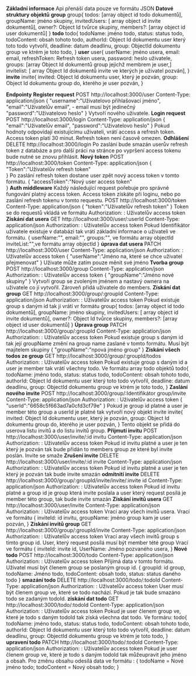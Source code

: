 **Základní informace**
Api přenáší data pouze ve formátu JSON
**Datové struktury objektů**
    **group**
        group{
            todos: [array object id todo dokumentů],
            groupName: jméno skupiny,
            invitedUsers: [ array object id invite dokumentů],
            owner?: Object Id tvůrce skupiny,
            members?: [array object id user dokumentů]
        }
    **todo**
        todo{
            todoName: jméno todo,
            status:  status todo,
            todoContent: obsah tohoto todo,
            authorId: Object Id dokumentu user který toto todo vytvořil,
            deadline: datum deadlinu,
            group: ObjectId dokumentu group ve ktrém je toto todo,
        }
    **user**
        user{
            userName: jméno usera,
            email: email,
            refreshToken: Refresh token usera,
            password:  heslo uživatele,
            groups: [array Object Id dokumentů group jejichž membrem je user,]
            invitelist: [ array Object Id dokumentů invite ve kterých je uživatel pozván],
        }
    **invite**
       invite{
            invited:  Object Id dokumentu user, který je pozván,
            group: Object Id dokumentu group do, kterého je user pozván,
        }

**Endpointy**
    **Register request**
        POST http://localhost:3000/user
        Content-Type: application/json
        {
            "username":"Uživatelovo přihlašovací jméno",
            "email":"Uživatelův email", - email musí být jedinečný
            "password":"Uživatelovo heslo"
        }
        Vytvoří nového uživatele. 
    **Login request**
        POST http://localhost:3000/login
        Content-Type: application/json
        {
            "email":"Uživatelův email",
            "password":"Uživatelovo heslo"
        }
        Pokud hodnoty odpovídají existujícímu uživateli, vrátí access a refresh token. Access token platí 30 minut. Refresh token není časově omezen.
    **Odhlášení**
        DELETE http://localhost:3000/login
        Po zaslání bude smazán userův refresh token z databáze a pro další práci na stránce po vypršení access tokenu bude nutné se znovu přihlásit.
    **Nový token**
        POST http://localhost:3000/token
        Content-Type: application/json
        {
            "Token":"Uživatelův refresh token"   
        }
        Po zaslání refresh token dostane user zpět nový access token v tomto formátu.
        {
            "accessToken":"Nový user access token"   
        }
    **Auth middleware**
        Každý následující request pořebuje pro správné fungování platný access token. 
        Access token získáte při loginu, nebo po zaslání refresh tokenu v tomto requestu.
            POST http://localhost:3000/token
            Content-Type: application/json
            {
                "token":"Uživatelův refresh token"
            }
        Token se do requestů vkládá ve formátu Authorization: : Uživatelův access token
    **Získání dat usera**
        GET http://localhost:3000/user/:userId
        Content-Type: application/json
        Authorization: : Uživatelův access token
        Pokud Identifikátor uživatele existuje v databázi tak vrátí základní informace o uživateli ve formátu.
        {
            userName:"",
            email:"",
            groups:"", ve formátu array objectId
            inviteList:"",ve formátu array objectId
        }
    **úprava dat usera**
        PATCH http://localhost:3000/user
        Content-Type: application/json
        Authorization: : Uživatelův access token
        {
            "userName":"Jméno na, které se chce uživatel přejmenovat"
        }
        Uživate může zatím pouze měnit své jméno
    **Tvorba group**
        POST http://localhost:3000/group
        Content-Type: application/json
        Authorization: : Uživatelův access token
        {
            "groupName":"Jméno nové skupiny"
        }
        Vytvoří group se zvoleným jménem a nastavý ownera na uživatele co jí vytvořil. Zároveň přidá uživatele  do members.
    **Získání dat group**
        GET http://localhost:3000/group/:groupId
        Content-Type: application/json
        Authorization: : Uživatelův access token
        Pokud existuje group s daným id tak jí vrátí vr formátu
            group{
                todos: [array object id todo dokumentů],
                groupName: jméno skupiny,
                invitedUsers: [ array object id invite dokumentů],
                owner?: Object Id tvůrce skupiny,
                members?: [array object id user dokumentů]
            }
    **Úprava group**
        PATCH http://localhost:3000/group/:groupId
        Content-Type: application/json
        Authorization: : Uživatelův access token
            Pokud existuje group s daným id tak její groupName změní na group name zaslané v tomto formátu.
            Musí být majitelem skupiny
            {
                "groupName":"npová jméno group"
            }
    **Získání všech todos ze group**
        GET http://localhost:3000/group/:groupId/todos
        Authorization: : Uživatelův access token
            Pokud existuje group s daným id a user je member tak vrátí všechny todo. Ve formátu array todo objektů
                todo{
                        todoName: jméno todo,
                        status:  status todo,
                        todoContent: obsah tohoto todo,
                        authorId: Object Id dokumentu user který toto todo vytvořil,
                        deadline: datum deadlinu,
                        group: ObjectId dokumentu group ve ktrém je toto todo,
                    }
    **Zaslání nového invite**
        POST http://localhost:3000/group/:Identifikátor group/invite
        Content-Type: application/json
        Authorization: : Uživatelův access token
            {
                "userId":"6658c5f663ad7a0cfd3cf79e"
            }
        Pokud je group id platné a user je member této group a userId je platné tak vytvoří nový objekt invite
            invite{
                invited:  Object Id dokumentu user, který je pozván,
                group: Object Id dokumentu group do, kterého je user pozván,
            }
        Tento objekt se přidá do userova listu invitů a do listu invitů group.
    **Přijmutí invitu**
        POST http://localhost:3000/user/invite/:id invitu
        Content-Type: application/json
        Authorization: : Uživatelův access token
        Pokud id invitu platné a user je ten který je pozván tak bude přidán to members group ze které byl invite poslán.
        Invite se smaže
    **Zrušení invite**
        DELETE  http://localhost:3000/user/invite/:id invite
        Content-Type: application/json
        Authorization: : Uživatelův access token
        Pokud id invitu platné a user je ten který je pozván tak bude invite smazán
    **odmítnití invite**
        DELETE  http://localhost:3000/group/:groupId/invite/invite/:invite id
        Content-Type: application/json
        Authorization: : Uživatelův access token
        Pokud id invitu platné a group id je group která invite poslala a user který request posílá je member této group, tak bude invite smazán
    **Získání invitů usera**
        GET  http://localhost:3000/user/invite
        Content-Type: application/json
        Authorization: : Uživatelův access token
        Vrací aray všech invitů usera.
        Vrací ve formátu
            {
                inviteId: id invitu,
                groupName: jméno group kam je user pozván,
            }
    **Získání invitů group**
        GET  http://localhost:3000/group/:groupId/invite
        Content-Type: application/json
        Authorization: : Uživatelův access token
        Vrací aray všech invitů group s tímto group id. User, který request posílá musí být member tété group
        Vrací ve formátu
            {
                inviteId: invite id,
                UserName: Jméno pozvaného usera,
            }
    **Nové todo**
        POST http://localhost:3000/todo
        Content-Type: application/json
        Authorization: : Uživatelův access token
            Přijímá data v tomto formátu. Uživatel musí být členem group se poslaným group id.
            {
                groupId: id group,
                todoName: Jméno todo,
                todoContent: obsah todo,
                status: status daného todo
            }
    **smazání todo**
        DELETE http://localhost:3000/todo/:todoId
        Content-Type: application/json
        Authorization: : Uživatelův access token
            User musí být členem group ve, které se todo nachází. Pokud je tak bude smazáno todo se zadaným todoId.
    **získání dat todo**
        GET http://localhost:3000/todo/:todoId
        Content-Type: application/json
        Authorization: : Uživatelův access token
            Pokud je user členem group ve, které je todo s daným todoId tak získá všechna dat todo. Ve formáru:
                todo{
                    todoName: jméno todo,
                    status:  status todo,
                    todoContent: obsah tohoto todo,
                    authorId: Object Id dokumentu user který toto todo vytvořil,
                    deadline: datum deadlinu,
                    group: ObjectId dokumentu group ve ktrém je toto todo,
                }
    **upravení todo**
        PATCH http://localhost:3000/todo/:todoId
        Content-Type: application/json
        Authorization: : Uživatelův access token
        Pokud je user členem group ve, které je todo s daným todoId tak můžeupravit jeho jméno a obsah.
        Pro změnu obsahu odesílá data ve formátu :
            {
                todoName = Nové jméno todo;
                todoContent = Nový obsah todo;
            }

         
            
            
